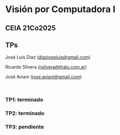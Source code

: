 # Visión por Computadora I #

## CEIA 21Co2025 ##

## TPs ##

José Luis Diaz (diazjoseluis@gmail.com)

Ricardo Silvera (rsilvera@thalu.com.ar)

José Aviani (jose.aviani@gmail.com)

<br />

### TP1: terminado ###

### TP2: terminado ###

### TP3: pendiente ###
